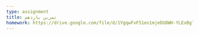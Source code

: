 ```yaml
---
type: assignment
title: تمرین یازدهم
homework: https://drive.google.com/file/d/1YgqwFvF51en1mjeDU8WH-YLExBg7Kdcv/view?usp=sharing
---
```

